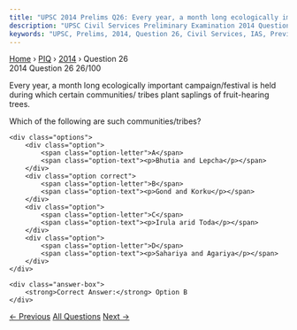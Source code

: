 ```yaml
---
title: "UPSC 2014 Prelims Q26: Every year, a month long ecologically important campaign/fes..."
description: "UPSC Civil Services Preliminary Examination 2014 Question 26 with options and answer"
keywords: "UPSC, Prelims, 2014, Question 26, Civil Services, IAS, Previous Year Questions"
---
```


<nav class="breadcrumb">
    <a href="../../">Home</a>
    <span>›</span>
    <a href="../">PIQ</a>
    <span>›</span>
    <a href="./">2014</a>
    <span>›</span>
    <span>Question 26</span>
</nav>

<div class="question-header">
    <div class="question-meta">
        <span class="year-badge">2014</span>
        <span class="question-number">Question 26</span>
        <span class="progress">26/100</span>
    </div>
    <div class="progress-bar">
        <div class="progress-fill" style="width: 26.0%"></div>
    </div>
</div>

<div class="question-content">
    <div class="question-text">
        <p>Every year, a month long ecologically important campaign/festival is held during which certain communities/ tribes plant saplings of fruit-hearing trees.</p>
<p>Which of the following are such communities/tribes?</p>
    </div>
    
    <div class="options">
        <div class="option">
            <span class="option-letter">A</span>
            <span class="option-text"><p>Bhutia and Lepcha</p></span>
        </div>
        <div class="option correct">
            <span class="option-letter">B</span>
            <span class="option-text"><p>Gond and Korku</p></span>
        </div>
        <div class="option">
            <span class="option-letter">C</span>
            <span class="option-text"><p>Irula arid Toda</p></span>
        </div>
        <div class="option">
            <span class="option-letter">D</span>
            <span class="option-text"><p>Sahariya and Agariya</p></span>
        </div>
    </div>

    <div class="answer-box">
        <strong>Correct Answer:</strong> Option B
    </div>
</div>

<div class="question-nav">
    <a href="../q025-which-of-the-following-kingdoms-were-associated-wi/" class="nav-btn prev">← Previous</a>
    <a href="../" class="nav-btn center">All Questions</a>
    <a href="../q027-the-sales-tax-you-pay-while-purchasing-a-toothpast/" class="nav-btn next">Next →</a>
</div>

